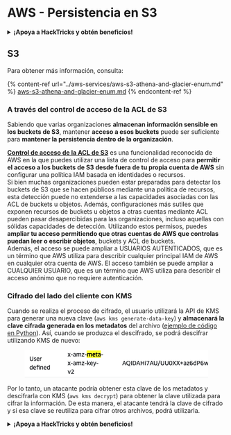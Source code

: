 # AWS - Persistencia en S3

<details>

<summary><strong>¡Apoya a HackTricks y obtén beneficios!</strong></summary>

* Si quieres ver a tu **empresa anunciada en HackTricks** o si quieres acceder a la **última versión de PEASS o descargar HackTricks en PDF**, consulta los [**PLANES DE SUSCRIPCIÓN**](https://github.com/sponsors/carlospolop).
* Obtén el [**merchandising oficial de PEASS y HackTricks**](https://peass.creator-spring.com).
* Descubre [**The PEASS Family**](https://opensea.io/collection/the-peass-family), nuestra colección exclusiva de [**NFTs**](https://opensea.io/collection/the-peass-family).
* **Únete al** 💬 [**grupo de Discord**](https://discord.gg/hRep4RUj7f) o al [**grupo de Telegram**](https://t.me/peass) o **sígueme** en **Twitter** 🐦 [**@carlospolopm**](https://twitter.com/carlospolopm).

* **Comparte tus trucos de hacking enviando PRs a los repositorios de** [**HackTricks**](https://github.com/carlospolop/hacktricks) y [**HackTricks Cloud**](https://github.com/carlospolop/hacktricks-cloud) en GitHub.

</details>

## S3

Para obtener más información, consulta:

{% content-ref url="../aws-services/aws-s3-athena-and-glacier-enum.md" %}
[aws-s3-athena-and-glacier-enum.md](../aws-services/aws-s3-athena-and-glacier-enum.md)
{% endcontent-ref %}

### A través del control de acceso de la ACL de S3

Sabiendo que varias organizaciones **almacenan información sensible en los buckets de S3**, mantener **acceso a esos buckets** puede ser suficiente para **mantener la persistencia dentro de la organización**.

[**Control de acceso de la ACL de S3**](https://docs.aws.amazon.com/AmazonS3/latest/userguide/acl-overview.html) es una funcionalidad reconocida de AWS en la que puedes utilizar una lista de control de acceso para **permitir el acceso a los buckets de S3 desde fuera de tu propia cuenta de AWS** sin configurar una política IAM basada en identidades o recursos.\
Si bien muchas organizaciones pueden estar preparadas para detectar los buckets de S3 que se hacen públicos mediante una política de recursos, esta detección puede no extenderse a las capacidades asociadas con las ACL de buckets u objetos. Además, configuraciones más sutiles que exponen recursos de buckets u objetos a otras cuentas mediante ACL pueden pasar desapercibidas para las organizaciones, incluso aquellas con sólidas capacidades de detección. Utilizando estos permisos, puedes **ampliar tu acceso permitiendo que otras cuentas de AWS que controlas puedan leer o escribir objetos**, buckets y ACL de buckets.\
Además, el acceso se puede ampliar a USUARIOS AUTENTICADOS, que es un término que AWS utiliza para describir cualquier principal IAM de AWS en cualquier otra cuenta de AWS. El acceso también se puede ampliar a CUALQUIER USUARIO, que es un término que AWS utiliza para describir el acceso anónimo que no requiere autenticación.

### Cifrado del lado del cliente con KMS

Cuando se realiza el proceso de cifrado, el usuario utilizará la API de KMS para generar una nueva clave (`aws kms generate-data-key`) y **almacenará la clave cifrada generada en los metadatos** del archivo ([ejemplo de código en Python](https://aioboto3.readthedocs.io/en/latest/cse.html#how-it-works-kms-managed-keys)). Así, cuando se produzca el descifrado, se podrá descifrar utilizando KMS de nuevo:&#x20;

<figure><img src="../../../.gitbook/assets/image (1) (1) (1) (3) (1).png" alt=""><figcaption></figcaption></figure>

Por lo tanto, un atacante podría obtener esta clave de los metadatos y descifrarla con KMS (`aws kms decrypt`) para obtener la clave utilizada para cifrar la información. De esta manera, el atacante tendrá la clave de cifrado y si esa clave se reutiliza para cifrar otros archivos, podrá utilizarla. 

<details>

<summary><strong>¡Apoya a HackTricks y obtén beneficios!</strong></summary>

* Si quieres ver a tu **empresa anunciada en HackTricks** o si quieres acceder a la **última versión de PEASS o descargar HackTricks en PDF**, consulta los [**PLANES DE SUSCRIPCIÓN**](https://github.com/sponsors/carlospolop).
* Obtén el [**merchandising oficial de PEASS y HackTricks**](https://peass.creator-spring.com).
* Descubre [**The PEASS Family**](https://opensea.io/collection/the-peass-family), nuestra colección exclusiva de [**NFTs**](https://opensea.io/collection/the-peass-family).
* **Únete al** 💬 [**grupo de Discord**](https://discord.gg/hRep4RUj7f) o al [**grupo de Telegram**](https://t.me/peass) o **sígueme** en **Twitter** 🐦 [**@carlospolopm**](https://twitter.com/carlospolopm).

* **Comparte tus trucos de hacking enviando PRs a los repositorios de** [**HackTricks**](https://github.com/carlospolop/hacktricks) y [**HackTricks Cloud**](https://github.com/carlospolop/hacktricks-cloud) en GitHub.

</details>
